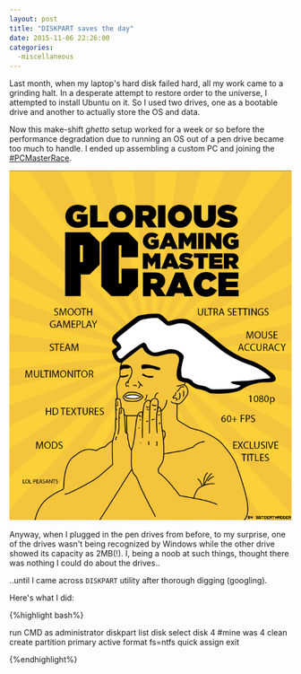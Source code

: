 ```yaml
---
layout: post
title: "DISKPART saves the day"
date: 2015-11-06 22:26:00
categories:
  -miscellaneous
---
```


Last month, when my laptop's hard disk failed hard, all my work came to a grinding halt. In a desperate
attempt to restore order to the universe, I attempted to install Ubuntu on it. So I used two drives, one as a bootable drive and another to actually store the OS and data.

Now this make-shift *ghetto* setup worked for a week or so before the performance degradation due to
running an OS out of a pen drive became too much to handle. I ended up assembling a custom PC and joining
the [#PCMasterRace](https://twitter.com/hashtag/pcmasterrace).

![pcmasterrace](../images/Glorious_pc_gaming_master_race_by_sasukekun17-d7mdjvo.jpg)

Anyway, when I plugged in the pen drives from before, to my surprise, one of the drives wasn't being recognized by Windows while the other drive showed its capacity as 2MB(!). I, being a noob at such things, thought there was nothing I could do about the drives..

..until I came across `DISKPART` utility after thorough digging (googling).

Here's what I did:

{%highlight bash%}

run CMD as administrator
diskpart
list disk
select disk 4 #mine was 4
clean
create partition primary
active
format fs=ntfs quick
assign
exit

{%endhighlight%}  
